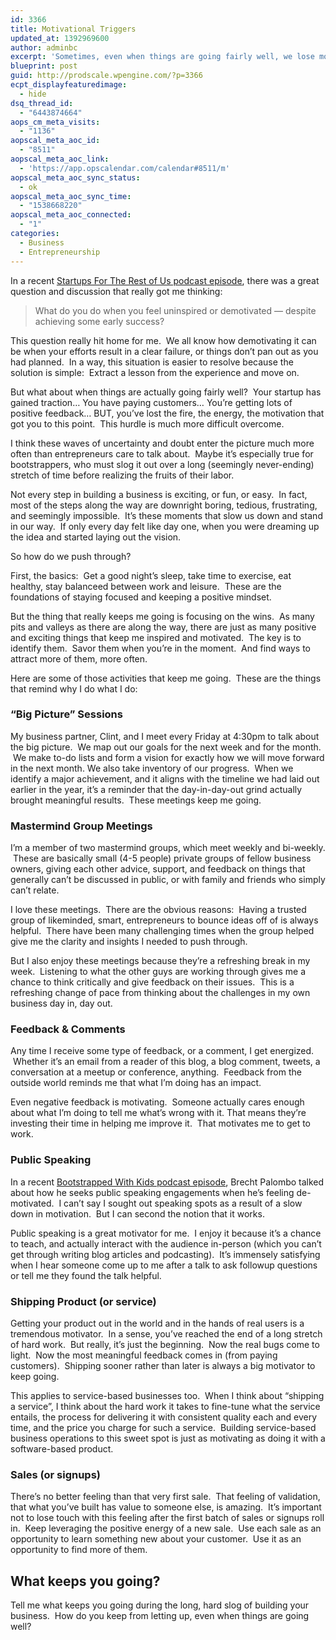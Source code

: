 ```yaml
---
id: 3366
title: Motivational Triggers
updated_at: 1392969600
author: adminbc
excerpt: 'Sometimes, even when things are going fairly well, we lose motivation and inspiration.  I hit that wall this week.  So I thought about the things that keep me going.'
blueprint: post
guid: http://prodscale.wpengine.com/?p=3366
ecpt_displayfeaturedimage:
  - hide
dsq_thread_id:
  - "6443874664"
aops_cm_meta_visits:
  - "1136"
aopscal_meta_aoc_id:
  - "8511"
aopscal_meta_aoc_link:
  - 'https://app.opscalendar.com/calendar#8511/m'
aopscal_meta_aoc_sync_status:
  - ok
aopscal_meta_aoc_sync_time:
  - "1538668220"
aopscal_meta_aoc_connected:
  - "1"
categories:
  - Business
  - Entrepreneurship
---
```

In a recent [Startups For The Rest of Us podcast episode](http://www.startupsfortherestofus.com/episodes/episode-169), there was a great question and discussion that really got me thinking:

> What do you do when you feel uninspired or demotivated — despite achieving some early success?

This question really hit home for me.  We all know how demotivating it can be when your efforts result in a clear failure, or things don&#8217;t pan out as you had planned.  In a way, this situation is easier to resolve because the solution is simple:  Extract a lesson from the experience and move on.

But what about when things are actually going fairly well?  Your startup has gained traction&#8230; You have paying customers&#8230; You&#8217;re getting lots of positive feedback&#8230; BUT, you&#8217;ve lost the fire, the energy, the motivation that got you to this point.  This hurdle is much more difficult overcome.

I think these waves of uncertainty and doubt enter the picture much more often than entrepreneurs care to talk about.  Maybe it&#8217;s especially true for bootstrappers, who must slog it out over a long (seemingly never-ending) stretch of time before realizing the fruits of their labor.

Not every step in building a business is exciting, or fun, or easy.  In fact, most of the steps along the way are downright boring, tedious, frustrating, and seemingly impossible.  It&#8217;s these moments that slow us down and stand in our way.  If only every day felt like day one, when you were dreaming up the idea and started laying out the vision.

So how do we push through?

First, the basics:  Get a good night&#8217;s sleep, take time to exercise, eat healthy, stay balanceed between work and leisure.  These are the foundations of staying focused and keeping a positive mindset.

But the thing that really keeps me going is focusing on the wins.  As many pits and valleys as there are along the way, there are just as many positive and exciting things that keep me inspired and motivated.  The key is to identify them.  Savor them when you&#8217;re in the moment.  And find ways to attract more of them, more often.

Here are some of those activities that keep me going.  These are the things that remind why I do what I do:

### &#8220;Big Picture&#8221; Sessions

My business partner, Clint, and I meet every Friday at 4:30pm to talk about the big picture.  We map out our goals for the next week and for the month.  We make to-do lists and form a vision for exactly how we will move forward in the next month. We also take inventory of our progress.  When we identify a major achievement, and it aligns with the timeline we had laid out earlier in the year, it&#8217;s a reminder that the day-in-day-out grind actually brought meaningful results.  These meetings keep me going.

### Mastermind Group Meetings

I&#8217;m a member of two mastermind groups, which meet weekly and bi-weekly.  These are basically small (4-5 people) private groups of fellow business owners, giving each other advice, support, and feedback on things that generally can&#8217;t be discussed in public, or with family and friends who simply can&#8217;t relate.

I love these meetings.  There are the obvious reasons:  Having a trusted group of likeminded, smart, entrepreneurs to bounce ideas off of is always helpful.  There have been many challenging times when the group helped give me the clarity and insights I needed to push through.

But I also enjoy these meetings because they&#8217;re a refreshing break in my week.  Listening to what the other guys are working through gives me a chance to think critically and give feedback on their issues.  This is a refreshing change of pace from thinking about the challenges in my own business day in, day out.

### Feedback & Comments

Any time I receive some type of feedback, or a comment, I get energized.  Whether it&#8217;s an email from a reader of this blog, a blog comment, tweets, a conversation at a meetup or conference, anything.  Feedback from the outside world reminds me that what I&#8217;m doing has an impact.

Even negative feedback is motivating.  Someone actually cares enough about what I&#8217;m doing to tell me what&#8217;s wrong with it. That means they&#8217;re investing their time in helping me improve it.  That motivates me to get to work.

### Public Speaking

In a recent [Bootstrapped With Kids podcast episode](http://www.bootstrappedwithkids.com/sales-webinar-framework/), Brecht Palombo talked about how he seeks public speaking engagements when he&#8217;s feeling de-motivated.  I can&#8217;t say I sought out speaking spots as a result of a slow down in motivation.  But I can second the notion that it works.

Public speaking is a great motivator for me.  I enjoy it because it&#8217;s a chance to teach, and actually interact with the audience in-person (which you can&#8217;t get through writing blog articles and podcasting).  It&#8217;s immensely satisfying when I hear someone come up to me after a talk to ask followup questions or tell me they found the talk helpful.

### Shipping Product (or service)

Getting your product out in the world and in the hands of real users is a tremendous motivator.  In a sense, you&#8217;ve reached the end of a long stretch of hard work.  But really, it&#8217;s just the beginning.  Now the real bugs come to light.  Now the most meaningful feedback comes in (from paying customers).  Shipping sooner rather than later is always a big motivator to keep going.

This applies to service-based businesses too.  When I think about &#8220;shipping a service&#8221;, I think about the hard work it takes to fine-tune what the service entails, the process for delivering it with consistent quality each and every time, and the price you charge for such a service.  Building service-based business operations to this sweet spot is just as motivating as doing it with a software-based product.

### Sales (or signups)

There&#8217;s no better feeling than that very first sale.  That feeling of validation, that what you&#8217;ve built has value to someone else, is amazing.  It&#8217;s important not to lose touch with this feeling after the first batch of sales or signups roll in.  Keep leveraging the positive energy of a new sale.  Use each sale as an opportunity to learn something new about your customer.  Use it as an opportunity to find more of them.

## What keeps you going?

Tell me what keeps you going during the long, hard slog of building your business.  How do you keep from letting up, even when things are going well?